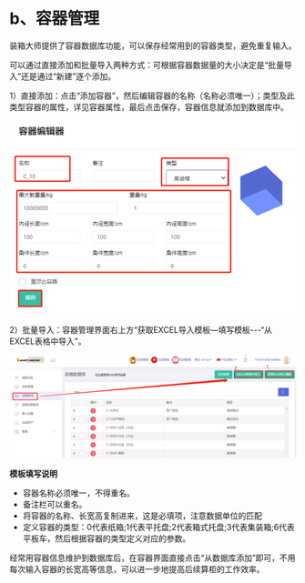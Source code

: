 # b、容器管理

装箱大师提供了容器数据库功能，可以保存经常用到的容器类型，避免重复输入。

可以通过直接添加和批量导入两种方式：可根据容器数据量的大小决定是“批量导入”还是通过“新建”逐个添加。

1）直接添加：点击“添加容器”，然后编辑容器的名称（名称必须唯一）；类型及此类型容器的属性，详见容器属性，最后点击保存，容器信息就添加到数据库中。

![](../../.gitbook/assets/47.png)

2）批量导入：容器管理界面右上方“获取EXCEL导入模板—填写模板---“从EXCEL表格中导入”。

![](../../.gitbook/assets/48.png)

**模板填写说明**

* 容器名称必须唯一，不得重名。
* 备注栏可以重名。
*  将容器的名称、长宽高复制进来，这是必填项，注意数据单位的匹配
* 定义容器的类型：0代表纸箱;1代表平托盘;2代表箱式托盘;3代表集装箱;6代表平板车，然后根据容器的类型定义对应的参数。

经常用容器信息维护到数据库后，在容器界面直接点击“从数据库添加”即可，不用每次输入容器的长宽高等信息，可以进一步地提高后续算柜的工作效率。

